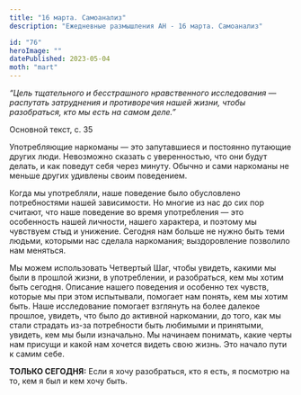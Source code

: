 ```yaml
---
title: "16 марта. Самоанализ"
description: "Ежедневные размышления АН - 16 марта. Самоанализ"

id: "76"
heroImage: ""
datePublished: 2023-05-04
moth: "mart"
---
```


_“Цель тщательного и бесстрашного нравственного исследования — распутать
затруднения и противоречия нашей жизни, чтобы разобраться, кто мы есть на
самом деле.”_

Основной текст, с. 35

Употребляющие наркоманы — это запутавшиеся и постоянно путающие других люди.
Невозможно сказать с уверенностью, что они будут делать, и как поведут себя
через минуту. Обычно и сами наркоманы не меньше других удивлены своим
поведением.

Когда мы употребляли, наше поведение было обусловлено потребностями нашей
зависимости. Но многие из нас до сих пор считают, что наше поведение во время
употребления — это особенность нашей личности, нашего характера, и поэтому мы
чувствуем стыд и унижение. Сегодня нам больше не нужно быть теми людьми,
которыми нас сделала наркомания; выздоровление позволило нам меняться.

Мы можем использовать Четвертый Шаг, чтобы увидеть, какими мы были в прошлой
жизни, в употреблении, и разобраться, кем мы хотим быть сегодня. Описание
нашего поведения и особенно тех чувств, которые мы при этом испытывали,
помогает нам понять, кем мы хотим быть. Наше исследование помогает взглянуть
на более далекое прошлое, увидеть, что было до активной наркомании, до того,
как мы стали страдать из-за потребности быть любимыми и принятыми, увидеть,
кем мы были изначально. Мы начинаем понимать, какие черты нам присущи и какой
нам хочется видеть свою жизнь. Это начало пути к самим себе.

**ТОЛЬКО СЕГОДНЯ:** Если я хочу разобраться, кто я есть, я посмотрю на то, кем
я был и кем хочу быть.
